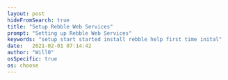 ```yaml
---
layout: post
hideFromSearch: true
title: "Setup Rebble Web Services"
prompt: "Setting up Rebble Web Services"
keywords: "setup start started install rebble help first time inital"
date:   2021-02-01 07:14:42
author: "Will0"
osSpecific: true
os: choose
---
```


